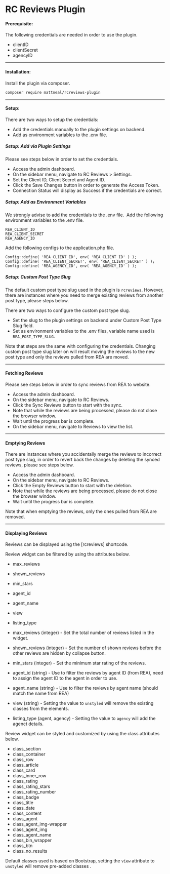 # RC Reviews Plugin

#### Prerequisite:
The following credentials are needed in order to use the plugin.
* clientID
* clientSecret
* agencyID

---

#### Installation:
Install the plugin via composer.

    composer require mattneal/rcreviews-plugin

---

#### Setup:
There are two ways to setup the credentials:
* Add the credentials manually to the plugin settings on backend.
* Add as environment variables to the .env file.

##### Setup: Add via Plugin Settings
Please see steps below in order to set the credentials.
* Access the admin dashboard.
* On the sidebar menu, navigate to RC Reviews > Settings.
* Set the Client ID, Client Secret and Agent ID.
* Click the Save Changes button in order to generate the Access Token.
* Connection Status will display as Success if the credentials are correct.

##### Setup: Add as Environment Variables
We strongly advise to add the credentials to the .env file.  Add the following environment variables to the .env file.

    REA_CLIENT_ID
    REA_CLIENT_SECRET
    REA_AGENCY_ID

Add the following configs to the application.php file.

    Config::define( 'REA_CLIENT_ID', env( 'REA_CLIENT_ID' ) );
    Config::define( 'REA_CLIENT_SECRET', env( 'REA_CLIENT_SECRET' ) );
    Config::define( 'REA_AGENCY_ID', env( 'REA_AGENCY_ID' ) );

##### Setup: Custom Post Type Slug
The default custom post type slug used in the plugin is `rcreviews`. However, there are instances where you need to merge existing reviews from another post type, please steps below.

There are two ways to configure the custom post type slug.
* Set the slug to the plugin settings on backend under Custom Post Type Slug field.
* Set as environment variables to the .env files, variable name used is `REA_POST_TYPE_SLUG`.

Note that steps are the same with configuring the credentials. Changing custom post type slug later on will result moving the reviews to the new post type and only the reviews pulled from REA are moved.

---

#### Fetching Reviews
Please see steps below in order to sync reviews from REA to website.
* Access the admin dashboard.
* On the sidebar menu, navigate to RC Reviews.
* Click the Sync Reviews button to start with the sync.
* Note that while the reviews are being processed, please do not close the browser window.
* Wait until the progress bar is complete.
* On the sidebar menu, navigate to Reviews to view the list.

---

#### Emptying Reviews
There are instances where you accidentally merge the reviews to incorrect post type slug, in order to revert back the changes by deleting the synced reviews, please see steps below.
* Access the admin dashboard.
* On the sidebar menu, navigate to RC Reviews.
* Click the Empty Reviews button to start with the deletion.
* Note that while the reviews are being processed, please do not close the browser window.
* Wait until the progress bar is complete.

Note that when emptying the reviews, only the ones pulled from REA are removed.

---

#### Displaying Reviews
Reviews can be displayed using the [rcreviews] shortcode.

Review widget can be filtered by using the attributes below.
* max_reviews
* shown_reviews
* min_stars
* agent_id
* agent_name
* view
* listing_type

* max_reviews (integer) - Set the total number of reviews listed in the widget.
* shown_reviews (integer) - Set the number of shown reviews before the other reviews are hidden by collapse button.
* min_stars (integer) - Set the minimum star rating of the reviews.
* agent_id (string) - Use to filter the reviews by agent ID (from REA), need to assign the agent ID to the agent in order to use.
* agent_name (string) - Use to filter the reviews by agent name (should match the name from REA)
* view (string) - Setting the value to `unstyled` will remove the existing classes from the elements.
* listing_type (agent, agency) - Setting the value to `agency` will add the agenct details.

Review widget can be styled and customized by using the class attributes below.
* class_section
* class_container
* class_row
* class_article
* class_card
* class_inner_row
* class_rating
* class_rating_stars
* class_rating_number
* class_badge
* class_title
* class_date
* class_content
* class_agent
* class_agent_img-wrapper
* class_agent_img
* class_agent_name
* class_bin_wrapper
* class_btn
* class_no_results

Default classes used is based on Bootstrap, setting the `view` attribute to `unstyled` will remove pre-added classes .